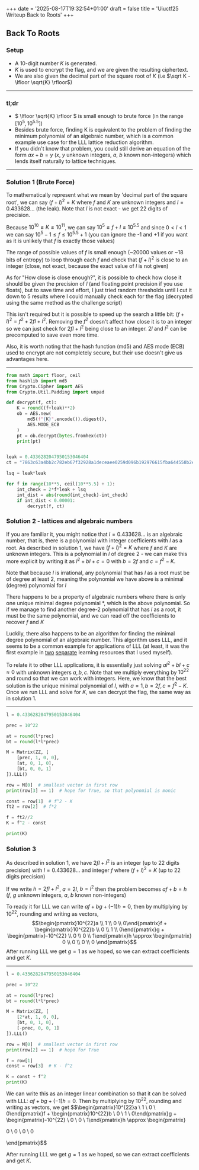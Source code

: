 +++
date = '2025-08-17T19:32:54+01:00'
draft = false
title = 'Uiuctf25 Writeup Back to Roots'
+++

## Back To Roots

### Setup

-   A 10-digit number $K$ is generated.
-   $K$ is used to encrypt the flag, and we are given the resulting ciphertext.
-   We are also given the decimal part of the square root of $K$ (i.e $\sqrt K - \lfloor \sqrt{K} \rfloor$)

---

### tl;dr

-   $ \lfloor \sqrt{K} \rfloor $ is small enough to brute force (in the range $[10^5, 10^{5.5}]$)
-   Besides brute force, finding K is equivalent to the problem of finding the minimum polynomial of an algebraic number, which is a common example use case for the LLL lattice reduction algorithm.
-   If you didn't know that problem, you could still derive an equation of the form $ax+b=y$ ($x$, $y$ unknown integers, $a$, $b$ known non-integers) which lends itself naturally to lattice techniques.

---

### Solution 1 (Brute Force)

To mathematically represent what we mean by 'decimal part of the square root', we can say $(f + l)^2 = K$ where $f$ and $K$ are unknown integers and $l = 0.433628...$ (the leak). Note that $l$ is not exact - we get 22 digits of precision.

Because $10^{10} \leq K \leq 10^{11}$, we can say $10^5 \leq f+l \leq 10^{5.5}$ and since $0 < l < 1$ we can say $10^5 -1 \leq f \leq 10^{5.5} +1$ (you can ignore the -1 and +1 if you want as it is unlikely that $f$ is exactly those values)

The range of possible values of $f$ is small enough (~20000 values or ~18 bits of entropy) to loop through each $f$ and check that $(f+l)^2$ is close to an integer (close, not exact, because the exact value of $l$ is not given)

As for "How close is close enough?", it is possible to check how close it should be given the precision of $l$ (and floating point precision if you use floats), but to save time and effort, I just tried random thresholds until I cut it down to 5 results where I could manually check each for the flag (decrypted using the same method as the challenge script)

This isn't required but it is possible to speed up the search a little bit: $(f+l)^2 = f^2 + 2fl + l^2$. Removing the $f^2$ doesn't affect how close it is to an integer so we can just check for $2fl + l^2$ being close to an integer. $2l$ and $l^2$ can be precomputed to save even more time.

Also, it is worth noting that the hash function (md5) and AES mode (ECB) used to encrypt are not completely secure, but their use doesn't give us advantages here.

---

```python
from math import floor, ceil
from hashlib import md5
from Crypto.Cipher import AES
from Crypto.Util.Padding import unpad

def decrypt(f, ct):
    K = round((f+leak)**2)
    ob = AES.new(
        md5(f"{K}".encode()).digest(),
        AES.MODE_ECB
    )
    pt = ob.decrypt(bytes.fromhex(ct))
    print(pt)


leak = 0.4336282047950153046404
ct = "7863c63a4bb2c782eb67f32928a1deceaee0259d096b192976615fba644558b2ef62e48740f7f28da587846a81697745"

lsq = leak*leak

for f in range(10**5, ceil(10**5.5) + 1):
    int_check = 2*f*leak + lsq
    int_dist = abs(round(int_check)-int_check)
    if int_dist < 0.00001:
        decrypt(f, ct)
```

### Solution 2 - lattices and algebraic numbers

If you are familiar it, you might notice that $l = 0.433628...$ is an algebraic number, that is, there is a polynomial with integer coefficients with $l$ as a root. As described in solution 1, we have $(f+l)^2 = K$ where $f$ and $K$ are unknown integers. This is a polynomial in $l$ of degree $2$ - we can make this more explicit by writing it as $l^2 + bl + c = 0$ with $b=2f$ and $c=f^2-K$.

Note that because $l$ is irrational, any polynomial that has $l$ as a root must be of degree at least 2, meaning the polynomial we have above is a minimal (degree) polynomial for $l$

There happens to be a property of algebraic numbers where there is only one unique minimal degree polynomial \*, which is the above polynomial. So if we manage to find another degree-2 polynomial that has $l$ as a root, it must be the same polynomial, and we can read off the coefficients to recover $f$ and $K$

Luckily, there also happens to be an algorithm for finding the minimal degree polynomial of an algebraic number. This algorithm uses LLL, and it seems to be a common example for applications of LLL (at least, it was the first example in [two](https://eprint.iacr.org/2023/032.pdf#subsection.3.6) [separate](https://youtu.be/U8MI2a_BHHo?t=925&si=2XLS2kEeF8cl2grC) learning resources that I used myself).

To relate it to other LLL applications, it is essentially just solving $al^2 + bl + c \approx 0$ with unknown integers $a,b,c$. Note that we multiply everything by $10^{22}$ and round so that we can work with integers. Here, we know that the best solution is the unique minimal polynomial of $l$, with $a=1, b=2f,c=f^2-K$. Once we run LLL and solve for $K$, we can decrypt the flag, the same way as in solution 1.

---

```python
l = 0.4336282047950153046404

prec = 10^22

at = round(l*prec)
bt = round(l*l*prec)

M = Matrix(ZZ, [
    [prec, 1, 0, 0],
    [at, 0, 1, 0],
    [bt, 0, 0, 1]
]).LLL()

row = M[0]  # smallest vector in first row
print(row[3] == 1)  # hope for True, so that polynomial is monic

const = row[1]  # f^2 - K
ft2 = row[2]  # f*2

f = ft2//2
K = f^2 - const

print(K)
```

### Solution 3

As described in solution 1, we have $2fl+l^2$ is an integer (up to 22 digits precision) with $l = 0.433628...$ and integer $f$ where $(f+l)^2 = K$ (up to 22 digits precision)

If we write $h = 2fl + l^2$, $a = 2l$, $b=l^2$ then the problem becomes $af + b = h$ ($f$, $g$ unknown integers, $a$, $b$ known non-integers)

To ready it for LLL we can write $af + bg + (-1)h = 0$, then by multiplying by $10^{22}$, rounding and writing as vectors, $$\begin{pmatrix}10^{22}a \\ 1 \\ 0 \\ 0\end{pmatrix}f + \begin{pmatrix}10^{22}b \\ 0 \\ 1 \\ 0\end{pmatrix}g + \begin{pmatrix}-10^{22} \\ 0 \\ 0 \\ 1\end{pmatrix}h \approx \begin{pmatrix}
0 \\ 0 \\ 0 \\ 0
\end{pmatrix}$$
After running LLL we get $g = 1$ as we hoped, so we can extract coefficients and get $K$.

---

```python
l = 0.4336282047950153046404

prec = 10^22

at = round(l*prec)
bt = round(l*l*prec)

M = Matrix(ZZ, [
    [2*at, 1, 0, 0],
    [bt, 0, 1, 0],
    [-prec, 0, 0, 1]
]).LLL()

row = M[0]  # smallest vector in first row
print(row[2] == 1)  # hope for True

f = row[1]
const = row[3]  # K - f^2

K = const + f^2
print(K)
```

We can write this as an integer linear combination so that it can be solved with LLL: $af + bg + (-1)h = 0$. Then by multiplying by $10^{22}$, rounding and writing as vectors, we get $$\begin{pmatrix}10^{22}a \\ 1 \\ 0 \\ 0\end{pmatrix}f + \begin{pmatrix}10^{22}b \\ 0 \\ 1 \\ 0\end{pmatrix}g + \begin{pmatrix}-10^{22} \\ 0 \\ 0 \\ 1\end{pmatrix}h \approx \begin{pmatrix}

0 \\ 0 \\ 0 \\ 0

\end{pmatrix}$$

After running LLL we get $g = 1$ as we hoped, so we can extract coefficients and get $K$.
